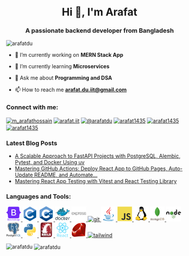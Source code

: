 <h1 align="center">Hi 👋, I'm Arafat</h1>
<h3 align="center">A passionate backend developer from Bangladesh</h3>

<p align="left"> <img src="https://komarev.com/ghpvc/?username=arafatdu&label=Profile%20views&color=0e75b6&style=flat" alt="arafatdu" /> </p>

- 🔭 I’m currently working on **MERN Stack App**

- 🌱 I’m currently learning **Microservices**

<!-- - 👨‍💻 All of my projects are available at [https://dev-arafat-du.pantheonsite.io/](https://dev-arafat-du.pantheonsite.io/) -->

- 💬 Ask me about **Programming and DSA**

- 📫 How to reach me **arafat.du.iit@gmail.com**

<h3 align="left">Connect with me:</h3>
<p align="left">
<a href="https://twitter.com/m_arafathossain" target="blank"><img align="center" src="https://raw.githubusercontent.com/rahuldkjain/github-profile-readme-generator/master/src/images/icons/Social/twitter.svg" alt="m_arafathossain" height="30" width="40" /></a>
<a href="https://fb.com/arafat.iit" target="blank"><img align="center" src="https://raw.githubusercontent.com/rahuldkjain/github-profile-readme-generator/master/src/images/icons/Social/facebook.svg" alt="arafat.iit" height="30" width="40" /></a>
<a href="https://medium.com/@arafatdu" target="blank"><img align="center" src="https://raw.githubusercontent.com/rahuldkjain/github-profile-readme-generator/master/src/images/icons/Social/medium.svg" alt="@arafatdu" height="30" width="40" /></a>
<a href="https://www.codechef.com/users/arafat1435" target="blank"><img align="center" src="https://cdn.jsdelivr.net/npm/simple-icons@3.1.0/icons/codechef.svg" alt="arafat1435" height="30" width="40" /></a>
<a href="https://codeforces.com/profile/arafat1435" target="blank"><img align="center" src="https://raw.githubusercontent.com/rahuldkjain/github-profile-readme-generator/master/src/images/icons/Social/codeforces.svg" alt="arafat1435" height="30" width="40" /></a>
<a href="https://www.leetcode.com/arafat1435" target="blank"><img align="center" src="https://raw.githubusercontent.com/rahuldkjain/github-profile-readme-generator/master/src/images/icons/Social/leet-code.svg" alt="arafat1435" height="30" width="40" /></a>
</p>

### Latest Blog Posts
<!-- BLOG-POST-LIST:START -->
- [A Scalable Approach to FastAPI Projects with PostgreSQL, Alembic, Pytest, and Docker Using uv](https://medium.com/@arafatDU/a-scalable-approach-to-fastapi-projects-with-postgresql-alembic-pytest-and-docker-using-uv-78ebf6f7fb9a?source=rss-995e49a09f86------2)
- [Mastering GitHub Actions: Deploy React App to GitHub Pages, Auto-Update README, and Automate…](https://medium.com/@arafatDU/mastering-github-actions-deploy-react-app-to-github-pages-auto-update-readme-and-automate-9818dad18c5b?source=rss-995e49a09f86------2)
- [Mastering React App Testing with Vitest and React Testing Library](https://medium.com/@arafatDU/mastering-react-app-testing-with-vitest-and-react-testing-library-7e5b6d1ec88c?source=rss-995e49a09f86------2)
<!-- BLOG-POST-LIST:END -->


<h3 align="left">Languages and Tools:</h3>
<p align="left"> <a href="https://getbootstrap.com" target="_blank" rel="noreferrer"> <img src="https://raw.githubusercontent.com/devicons/devicon/master/icons/bootstrap/bootstrap-plain-wordmark.svg" alt="bootstrap" width="40" height="40"/> </a> <a href="https://www.cprogramming.com/" target="_blank" rel="noreferrer"> <img src="https://raw.githubusercontent.com/devicons/devicon/master/icons/c/c-original.svg" alt="c" width="40" height="40"/> </a> <a href="https://www.w3schools.com/cpp/" target="_blank" rel="noreferrer"> <img src="https://raw.githubusercontent.com/devicons/devicon/master/icons/cplusplus/cplusplus-original.svg" alt="cplusplus" width="40" height="40"/> </a> <a href="https://www.docker.com/" target="_blank" rel="noreferrer"> <img src="https://raw.githubusercontent.com/devicons/devicon/master/icons/docker/docker-original-wordmark.svg" alt="docker" width="40" height="40"/> </a> <a href="https://expressjs.com" target="_blank" rel="noreferrer"> <img src="https://raw.githubusercontent.com/devicons/devicon/master/icons/express/express-original-wordmark.svg" alt="express" width="40" height="40"/> </a> <a href="https://git-scm.com/" target="_blank" rel="noreferrer"> <img src="https://www.vectorlogo.zone/logos/git-scm/git-scm-icon.svg" alt="git" width="40" height="40"/> </a> <a href="https://www.java.com" target="_blank" rel="noreferrer"> <img src="https://raw.githubusercontent.com/devicons/devicon/master/icons/java/java-original.svg" alt="java" width="40" height="40"/> </a> <a href="https://developer.mozilla.org/en-US/docs/Web/JavaScript" target="_blank" rel="noreferrer"> <img src="https://raw.githubusercontent.com/devicons/devicon/master/icons/javascript/javascript-original.svg" alt="javascript" width="40" height="40"/> </a> <a href="https://www.linux.org/" target="_blank" rel="noreferrer"> <img src="https://raw.githubusercontent.com/devicons/devicon/master/icons/linux/linux-original.svg" alt="linux" width="40" height="40"/> </a> <a href="https://www.mongodb.com/" target="_blank" rel="noreferrer"> <img src="https://raw.githubusercontent.com/devicons/devicon/master/icons/mongodb/mongodb-original-wordmark.svg" alt="mongodb" width="40" height="40"/> </a> <a href="https://nodejs.org" target="_blank" rel="noreferrer"> <img src="https://raw.githubusercontent.com/devicons/devicon/master/icons/nodejs/nodejs-original-wordmark.svg" alt="nodejs" width="40" height="40"/> </a> <a href="https://www.postgresql.org" target="_blank" rel="noreferrer"> <img src="https://raw.githubusercontent.com/devicons/devicon/master/icons/postgresql/postgresql-original-wordmark.svg" alt="postgresql" width="40" height="40"/> </a> <a href="https://www.python.org" target="_blank" rel="noreferrer"> <img src="https://raw.githubusercontent.com/devicons/devicon/master/icons/python/python-original.svg" alt="python" width="40" height="40"/> </a> <a href="https://rubyonrails.org" target="_blank" rel="noreferrer"> <img src="https://raw.githubusercontent.com/devicons/devicon/master/icons/rails/rails-original-wordmark.svg" alt="rails" width="40" height="40"/> </a> <a href="https://reactjs.org/" target="_blank" rel="noreferrer"> <img src="https://raw.githubusercontent.com/devicons/devicon/master/icons/react/react-original-wordmark.svg" alt="react" width="40" height="40"/> </a> <a href="https://www.ruby-lang.org/en/" target="_blank" rel="noreferrer"> <img src="https://raw.githubusercontent.com/devicons/devicon/master/icons/ruby/ruby-original.svg" alt="ruby" width="40" height="40"/> </a> <a href="https://tailwindcss.com/" target="_blank" rel="noreferrer"> <img src="https://www.vectorlogo.zone/logos/tailwindcss/tailwindcss-icon.svg" alt="tailwind" width="40" height="40"/> </a> </p>

<p><img align="left" src="https://github-readme-stats.vercel.app/api/top-langs?username=arafatdu&show_icons=true&locale=en&layout=compact" alt="arafatdu" /></p>

<p>&nbsp;<img align="center" src="https://github-readme-stats.vercel.app/api?username=arafatdu&show_icons=true&locale=en" alt="arafatdu" /></p>
